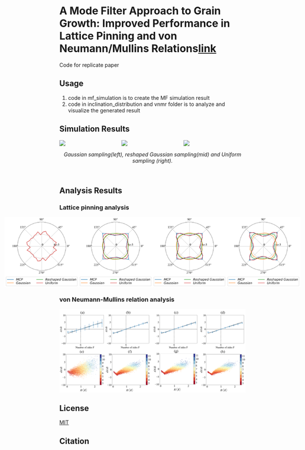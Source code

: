 # A Mode Filter Approach to Grain Growth: Improved Performance in Lattice Pinning and von Neumann/Mullins Relations[link]()

Code for replicate paper

## Usage
1. code in mf_simulation is to create the MF simulation result
2. code in inclination_distribution and vnmr folder is to analyze and visualize the generated result


## Simulation Results
<div style="display: flex; justify-content: center; align-items: center;">
  <img src="docs/materials/gaussian.gif" width="260" />
  <img src="docs/materials/reshaped_gaussian.gif" width="260" />
  <img src="docs/materials/uniform.gif" width="260" />
</div>

<p align="middle">
    <em >Gaussian sampling(left), reshaped Gaussian sampling(mid) and Uniform sampling (right).</em>
</p>
<br>

## Analysis Results
### Lattice pinning analysis
<div style="display: flex; justify-content: center; align-items: center; flex-wrap: nowrap; max-width: 100%;">
  <img src="docs/materials/normal_distribution_poly0.png" width="200" />
  <img src="docs/materials/normal_distribution_poly4.png" width="200" />
  <img src="docs/materials/normal_distribution_poly-7.png" width="200" />
  <img src="docs/materials/normal_distribution_poly-3.png" width="200" />
</div>

### von Neumann-Mullins relation analysis
<div style="display: flex; justify-content: center; align-items: center; flex-wrap: nowrap; max-width: 100%;">
  <img src="docs/materials/figure6_2.png" width="800" />
</div>

## License
[MIT](https://choosealicense.com/licenses/mit/)

## Citation

